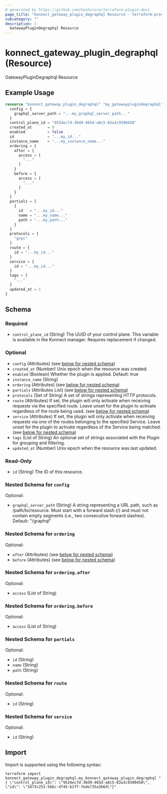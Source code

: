 ```yaml
---
# generated by https://github.com/hashicorp/terraform-plugin-docs
page_title: "konnect_gateway_plugin_degraphql Resource - terraform-provider-konnect"
subcategory: ""
description: |-
  GatewayPluginDegraphql Resource
---
```


# konnect_gateway_plugin_degraphql (Resource)

GatewayPluginDegraphql Resource

## Example Usage

```terraform
resource "konnect_gateway_plugin_degraphql" "my_gatewayplugindegraphql" {
  config = {
    graphql_server_path = "...my_graphql_server_path..."
  }
  control_plane_id = "9524ec7d-36d9-465d-a8c5-83a3c9390458"
  created_at       = 9
  enabled          = false
  id               = "...my_id..."
  instance_name    = "...my_instance_name..."
  ordering = {
    after = {
      access = [
        "..."
      ]
    }
    before = {
      access = [
        "..."
      ]
    }
  }
  partials = [
    {
      id   = "...my_id..."
      name = "...my_name..."
      path = "...my_path..."
    }
  ]
  protocols = [
    "grpc"
  ]
  route = {
    id = "...my_id..."
  }
  service = {
    id = "...my_id..."
  }
  tags = [
    "..."
  ]
  updated_at = 1
}
```

<!-- schema generated by tfplugindocs -->
## Schema

### Required

- `control_plane_id` (String) The UUID of your control plane. This variable is available in the Konnect manager. Requires replacement if changed.

### Optional

- `config` (Attributes) (see [below for nested schema](#nestedatt--config))
- `created_at` (Number) Unix epoch when the resource was created.
- `enabled` (Boolean) Whether the plugin is applied. Default: true
- `instance_name` (String)
- `ordering` (Attributes) (see [below for nested schema](#nestedatt--ordering))
- `partials` (Attributes List) (see [below for nested schema](#nestedatt--partials))
- `protocols` (Set of String) A set of strings representing HTTP protocols.
- `route` (Attributes) If set, the plugin will only activate when receiving requests via the specified route. Leave unset for the plugin to activate regardless of the route being used. (see [below for nested schema](#nestedatt--route))
- `service` (Attributes) If set, the plugin will only activate when receiving requests via one of the routes belonging to the specified Service. Leave unset for the plugin to activate regardless of the Service being matched. (see [below for nested schema](#nestedatt--service))
- `tags` (List of String) An optional set of strings associated with the Plugin for grouping and filtering.
- `updated_at` (Number) Unix epoch when the resource was last updated.

### Read-Only

- `id` (String) The ID of this resource.

<a id="nestedatt--config"></a>
### Nested Schema for `config`

Optional:

- `graphql_server_path` (String) A string representing a URL path, such as /path/to/resource. Must start with a forward slash (/) and must not contain empty segments (i.e., two consecutive forward slashes). Default: "/graphql"


<a id="nestedatt--ordering"></a>
### Nested Schema for `ordering`

Optional:

- `after` (Attributes) (see [below for nested schema](#nestedatt--ordering--after))
- `before` (Attributes) (see [below for nested schema](#nestedatt--ordering--before))

<a id="nestedatt--ordering--after"></a>
### Nested Schema for `ordering.after`

Optional:

- `access` (List of String)


<a id="nestedatt--ordering--before"></a>
### Nested Schema for `ordering.before`

Optional:

- `access` (List of String)



<a id="nestedatt--partials"></a>
### Nested Schema for `partials`

Optional:

- `id` (String)
- `name` (String)
- `path` (String)


<a id="nestedatt--route"></a>
### Nested Schema for `route`

Optional:

- `id` (String)


<a id="nestedatt--service"></a>
### Nested Schema for `service`

Optional:

- `id` (String)

## Import

Import is supported using the following syntax:

```shell
terraform import konnect_gateway_plugin_degraphql.my_konnect_gateway_plugin_degraphql "{ \"control_plane_id\": \"9524ec7d-36d9-465d-a8c5-83a3c9390458\",  \"id\": \"3473c251-5b6c-4f45-b1ff-7ede735a366d\"}"
```

